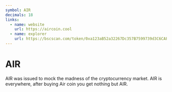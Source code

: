 ```yaml
---
symbol: AIR
decimals: 18
links:
  - name: website
    url: https://aircoin.cool
  - name: explorer
    url: https://bscscan.com/token/0xa123aB52a32267Dc357B7599739d3C6CAF856fe4
---
```


# AIR

AIR was issued to mock the madness of the cryptocurrency market. AIR is everywhere, after buying Air coin you get nothing but AIR.
